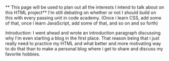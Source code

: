 ** This page will be used to plan out all the interests I intend to talk about on this HTML project**
I'm still debating on whether or not I should build on this with every passing unit in code academy. (Once i learn CSS, add some of that, once i learn JavaScript, add some of that, and so on and so forth)

Introduction:
I went ahead and wrote an introduction paragraph discussing why I'm even starting a blog in the first place. That reason being that i just really need to practice my HTML and what better and  more motivating way to do that than to make a personal blog where i get to share and discuss my favorite hobbies.